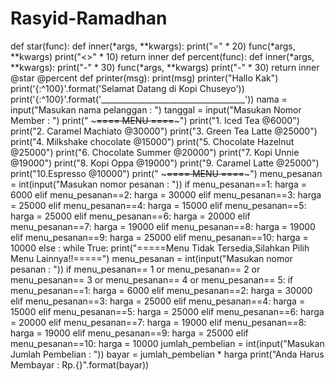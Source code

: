# Rasyid-Ramadhan
def star(func):     def inner(*args, **kwargs):         print("=" * 20)         func(*args, **kwargs)         print("&lt;>" * 10)     return inner  def percent(func):     def inner(*args, **kwargs):         print("-" * 30)         func(*args, **kwargs)         print("-" * 30)     return inner  @star @percent def printer(msg):     print(msg) printer("Hallo Kak")  print('{:^100}'.format('Selamat Datang di Kopi Chuseyo')) print('{:^100}'.format('____________________________________'))  nama = input("Masukan nama pelanggan : ") tanggal = input("Masukan Nomor Member : ")  print("         ~~~==== MENU ====~~~") print("1. Iced Tea              @6000") print("2. Caramel Machiato      @30000") print("3. Green Tea Latte       @25000") print("4. Milkshake chocolate   @15000") print("5. Chocolate Hazelnut    @25000") print("6. Chocolate Summer      @20000") print("7. Kopi Unnie            @19000") print("8. Kopi Oppa             @19000") print("9. Caramel Latte         @25000") print("10.Espresso              @10000") print("         ~~~==== MENU ====~~~")  menu_pesanan = int(input("Masukan nomor pesanan  : "))  if menu_pesanan==1:     harga = 6000 elif menu_pesanan==2:     harga = 30000 elif menu_pesanan==3:     harga = 25000 elif menu_pesanan==4:     harga = 15000 elif menu_pesanan==5:     harga = 25000 elif menu_pesanan==6:     harga = 20000 elif menu_pesanan==7:     harga = 19000 elif menu_pesanan==8:     harga = 19000 elif menu_pesanan==9:     harga = 25000 elif menu_pesanan==10:     harga = 10000 else :         while True:         print("=====Menu Tidak Tersedia,Silahkan Pilih Menu Lainnya!!=====")         menu_pesanan = int(input("Masukan nomor pesanan  : "))         if menu_pesanan== 1 or menu_pesanan== 2 or menu_pesanan== 3 or menu_pesanan== 4 or menu_pesanan== 5:             if menu_pesanan==1:                 harga = 6000             elif menu_pesanan==2:                 harga = 30000             elif menu_pesanan==3:                 harga = 25000             elif menu_pesanan==4:                 harga = 15000             elif menu_pesanan==5:                 harga = 25000             elif menu_pesanan==6:                 harga = 20000             elif menu_pesanan==7:                 harga = 19000             elif menu_pesanan==8:                 harga = 19000             elif menu_pesanan==9:                 harga = 25000             elif menu_pesanan==10:                 harga = 10000           jumlah_pembelian = int(input("Masukan Jumlah Pembelian : "))  bayar = jumlah_pembelian * harga  print("Anda Harus Membayar : Rp.{}".format(bayar))
